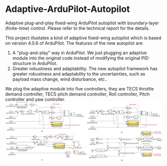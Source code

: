 # Adaptive-ArduPilot-Autopilot
Adaptive plug-and-play fixed-wing ArduPilot autopilot with boundary-layer (finite-time) control. Please refer to the technical report for the details.

This project illustates a kind of adaptive fixed-wing autopilot which is based on version 4.0.6 of ArduPilot. The features of the new autopilot are:
1. A "plug-and-play" way in ArduPilot. We just plugging an adaptive module into the original code instead of modifying the original PID structure in ArduPilot.
2. Greater robustness and adaptability. The new autopilot framework has greater robustness and adaptability to the uncertainties, such as payload mass change, wind disturbance, etc..

We plug the adaptive module into five controllers, they are TECS throttle demand controller, TECS pitch demand controller, Roll controller, Pitch controller and yaw controller.
![loop](https://github.com/Friend-Peng/Adaptive-ArduPilot-Autopilot/blob/main/loop.jpg)
